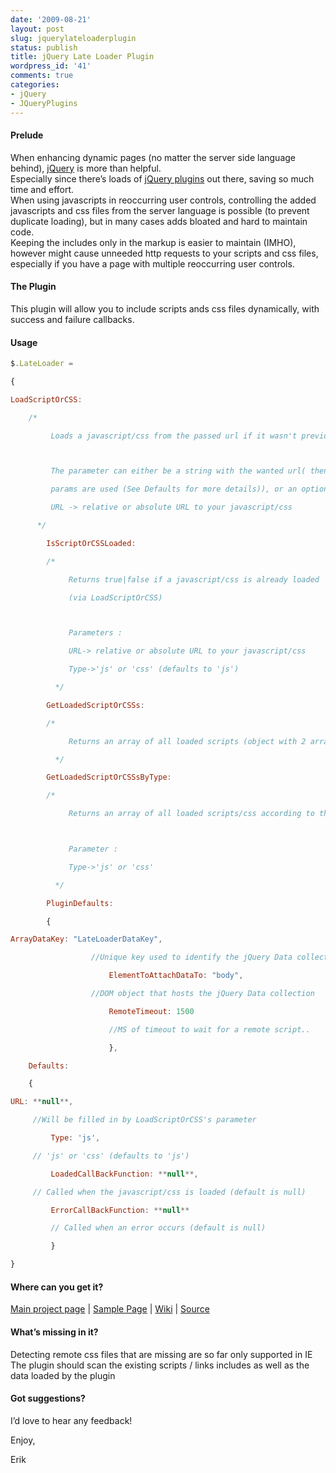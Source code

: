 ```yaml
---
date: '2009-08-21'
layout: post
slug: jquerylateloaderplugin
status: publish
title: jQuery Late Loader Plugin
wordpress_id: '41'
comments: true
categories:
- jQuery
- JQueryPlugins
---
```


#### **Prelude**

 
When enhancing dynamic pages (no matter the server side language behind), [jQuery](http://jquery.com) is more than helpful.       
Especially since there’s loads of [jQuery plugins](http://plugins.jquery.com) out there, saving so much time and effort.       
When using javascripts in reoccurring user controls, controlling the added javascripts and css files from the server language is possible (to prevent duplicate loading), but in many cases adds bloated and hard to maintain code.       
Keeping the includes only in the markup is easier to maintain (IMHO), however might cause unneeded http requests to your scripts and css files, especially if you have a page with multiple reoccurring user controls.

 

#### **The Plugin**

 

This plugin will allow you to include scripts ands css files dynamically, with success and failure callbacks.

 

#### Usage

```javascript
$.LateLoader =   

{  

LoadScriptOrCSS:   

    /*  

         Loads a javascript/css from the passed url if it wasn't previously loaded  



         The parameter can either be a string with the wanted url( then the default  

         params are used (See Defaults for more details)), or an option object   

         URL -> relative or absolute URL to your javascript/css   

      */ 

        IsScriptOrCSSLoaded:  

        /*  

             Returns true|false if a javascript/css is already loaded  

             (via LoadScriptOrCSS)  



             Parameters :   

             URL-> relative or absolute URL to your javascript/css   

             Type->'js' or 'css' (defaults to 'js')  

          */ 

        GetLoadedScriptOrCSSs:   

        /*  

             Returns an array of all loaded scripts (object with 2 arrays, css and js)  

          */ 

        GetLoadedScriptOrCSSsByType:  

        /*  

             Returns an array of all loaded scripts/css according to the passed type  



             Parameter :   

             Type->'js' or 'css'   

          */ 

        PluginDefaults:  

        {  

ArrayDataKey: "LateLoaderDataKey",   

                  //Unique key used to identify the jQuery Data collection  

                      ElementToAttachDataTo: "body",   

                  //DOM object that hosts the jQuery Data collection  

                      RemoteTimeout: 1500   

                      //MS of timeout to wait for a remote script..  

                      },  

    Defaults:  

    {  

URL: **null**,   

     //Will be filled in by LoadScriptOrCSS's parameter  

         Type: 'js',   

     // 'js' or 'css' (defaults to 'js')  

         LoadedCallBackFunction: **null**,   

     // Called when the javascript/css is loaded (default is null)  

         ErrorCallBackFunction: **null**   

         // Called when an error occurs (default is null)  

         }  

}  
```
  


  


 

#### **Where can you get it?**

 

[Main project page](http://erikzaadi.github.com/jQueryPlugins/jQuery.LateLoader/) | [Sample Page](http://erikzaadi.github.com/jQueryPlugins/jQuery.LateLoader/Sample/) | [Wiki](http://wiki.github.com/erikzaadi/jQueryPlugins/jquerylateloader) | [Source](http://github.com/erikzaadi/jQueryPlugins/tree/master)

 

#### **What’s missing in it?**

 

Detecting remote css files that are missing are so far only supported in IE      
The plugin should scan the existing scripts / links includes as well as the data loaded by the plugin

 

#### **Got suggestions?**

 

I’d love to hear any feedback!

 

Enjoy,

 

Erik

